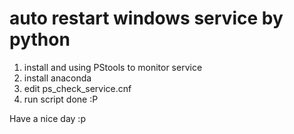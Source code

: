 # auto restart windows service by python
1. install and using PStools to monitor service
2. install anaconda
3. edit ps_check_service.cnf
4. run script
done :P

Have a nice day :p

